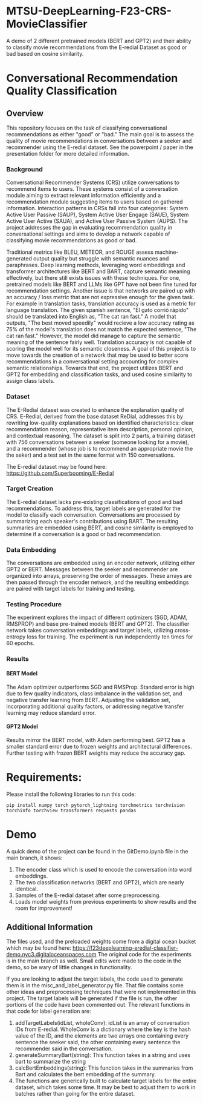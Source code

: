 # MTSU-DeepLearning-F23-CRS-MovieClassifier
A demo of 2 different pretrained models (BERT and GPT2) and their ability to classify movie recommendations from the E-redial Dataset as good or bad based on cosine similarity. 

# Conversational Recommendation Quality Classification
## Overview
This repository focuses on the task of classifying conversational recommendations as either "good" or "bad." The main goal is to assess the quality of movie recommendations in conversations between a seeker and recommender using the E-redial dataset.
See the powerpoint / paper in the presentation folder for more detailed information. 

### Background
Conversational Recommender Systems (CRS) utilize conversations to recommend items to users. These systems consist of a conversation module aiming to extract relevant information efficiently and a recommendation module suggesting items to users based on gathered information. Interaction patterns in CRSs fall into four categories: System Active User Passive (SAUP), System Active User Engage (SAUE), System Active User Active (SAUA), and Active User Passive System (AUPS). The project addresses the gap in evaluating recommendation quality in conversational settings and aims to develop a network capable of classifying movie recommendations as good or bad.

Traditional metrics like BLEU, METEOR, and ROUGE assess machine-generated output quality but struggle with semantic nuances and paraphrases. Deep learning methods, leveraging word embeddings and transformer architectures like BERT and BART, capture semantic meaning effectively, but there still exists issues with these techniques. For one, pretrained models like BERT and LLMs like GPT have not been fine tuned for recommendation settings. Another issue is that networks are paired up with an accuracy / loss metric that are not expressive enough for the given task. For example in translation tasks, translation accuracy is used as a metric for language translation. The given spanish sentence, "El gato corrió rápido" should be translated into English as, "The cat ran fast." A model that outputs, "The best moved speedily" would recieve a low accuracy rating as 75% of the model's translation does not match the expected sentence, "The cat ran fast." However, the model did manage to capture the semantic meaning of the sentence fairly well. Translation accuracy is not capable of scoring the model well for its semantic closeness. A goal of this project is to move towards the creation of a network that may be used to better score recommendations in a conversational setting accounting for complex semantic relationships. Towards that end, the project utilizes BERT and GPT2 for embedding and classification tasks, and used cosine similarity to assign class labels.

### Dataset
The E-Redial dataset was created to enhance the explanation quality of CRS. E-Redial, derived from the base dataset ReDial, addresses this by rewriting low-quality explanations based on identified characteristics: clear recommendation reason, representative item description, personal opinion, and contextual reasoning. The dataset is split into 2 parts, a training dataset with 756 conversations between a seeker (someone looking for a movie), and a recommender (whose job is to recommend an appropriate movie the the seker) and a test set in the same format with 150 conversations. 

The E-redial dataset may be found here: https://github.com/Superbooming/E-Redial

### Target Creation
The E-redial dataset lacks pre-existing classifications of good and bad recommendations. To address this, target labels are generated for the model to classify each conversation. Conversations are processed by summarizing each speaker's contributions using BART. The resulting summaries are embedded using BERT, and cosine similarity is employed to determine if a conversation is a good or bad recommendation.


### Data Embedding
The conversations are embedded using an encoder network, utilizing either GPT2 or BERT. Messages between the seeker and recommender are organized into arrays, preserving the order of messages. These arrays are then passed through the encoder network, and the resulting embeddings are paired with target labels for training and testing.

### Testing Procedure
The experiment explores the impact of different optimizers (SGD, ADAM, RMSPROP) and base pre-trained models (BERT and GPT2). The classifier network takes conversation embeddings and target labels, utilizing cross-entropy loss for training. The experiment is run independently ten times for 60 epochs.

### Results
#### BERT Model
The Adam optimizer outperforms SGD and RMSProp. Standard error is high due to few quality indicators, class imbalance in the validation set, and negative transfer learning from BERT. Adjusting the validation set, incorporating additional quality factors, or addressing negative transfer learning may reduce standard error.

#### GPT2 Model
Results mirror the BERT model, with Adam performing best. GPT2 has a smaller standard error due to frozen weights and architectural differences. Further testing with frozen BERT weights may reduce the accuracy gap.

# Requirements:
Please install the following libraries to run this code:
```
pip install numpy torch pytorch_lightning torchmetrics torchvision torchinfo torchview transformers requests pandas

```
# Demo
A quick demo of the project can be found in the GitDemo.ipynb file in the main branch, it shows: 
1. The encoder class which is used to encode the conversation into word embeddings.
2. The two classification networks (BERT and GPT2), which are nearly identical.
3. Samples of the E-redial dataset after some preprocessing.
4. Loads model weights from previous experiments to show results and the room for improvement!

## Additional Information
   The files used, and the preloaded weights come from a digital ocean bucket which may be found here: https://f23deeplearning-eredial-classifier-demo.nyc3.digitaloceanspaces.com
   The original code for the experiments is in the main branch as well. Small edits were made to the code in the demo, so be wary of little changes in functionality.
   
   If you are looking to adjust the target labels, the code used to generate them is in the misc_and_label_generator.py file. That file contains some other ideas and preprocessing techniques that were not implemented in this project. The target labels will be generated if the file is run, the other portions of the code have been commented out. The relevant functions in that code for label generation are:
   1. addTargetLabels(idList, wholeConv): idList is an array of conversation IDs from E-redial. WholeConv is a dictionary where the key is the hash value of the ID, and the elements are two arrays one containing every sentence the seeker said, the other containing every sentence the recommender said in the conversation.
   2. generateSummaryBart(string): This function takes in a string and uses bart to summarize the string
   3. calcBertEmbeddings(string): This function takes in the summaries from Bart and calculates the bert embedding of the summary.
   4. The functions are generically built to calculate target labels for the entire dataset, which takes some time. It may be best to adjust them to work in batches rather than going for the entire dataset. 

   

